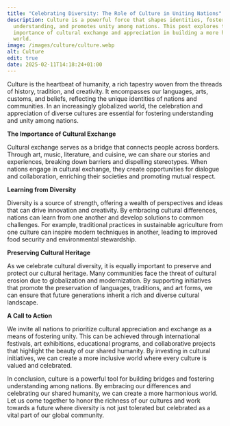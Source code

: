 ```yaml
---
title: "Celebrating Diversity: The Role of Culture in Uniting Nations"
description: Culture is a powerful force that shapes identities, fosters
  understanding, and promotes unity among nations. This post explores the
  importance of cultural exchange and appreciation in building a more harmonious
  world.
image: /images/culture/culture.webp
alt: Culture
edit: true
date: 2025-02-11T14:18:24+01:00
---
```

Culture is the heartbeat of humanity, a rich tapestry woven from the threads of history, tradition, and creativity. It encompasses our languages, arts, customs, and beliefs, reflecting the unique identities of nations and communities. In an increasingly globalized world, the celebration and appreciation of diverse cultures are essential for fostering understanding and unity among nations.

**The Importance of Cultural Exchange**

Cultural exchange serves as a bridge that connects people across borders. Through art, music, literature, and cuisine, we can share our stories and experiences, breaking down barriers and dispelling stereotypes. When nations engage in cultural exchange, they create opportunities for dialogue and collaboration, enriching their societies and promoting mutual respect.

**Learning from Diversity**

Diversity is a source of strength, offering a wealth of perspectives and ideas that can drive innovation and creativity. By embracing cultural differences, nations can learn from one another and develop solutions to common challenges. For example, traditional practices in sustainable agriculture from one culture can inspire modern techniques in another, leading to improved food security and environmental stewardship.

**Preserving Cultural Heritage**

As we celebrate cultural diversity, it is equally important to preserve and protect our cultural heritage. Many communities face the threat of cultural erosion due to globalization and modernization. By supporting initiatives that promote the preservation of languages, traditions, and art forms, we can ensure that future generations inherit a rich and diverse cultural landscape.

**A Call to Action**

We invite all nations to prioritize cultural appreciation and exchange as a means of fostering unity. This can be achieved through international festivals, art exhibitions, educational programs, and collaborative projects that highlight the beauty of our shared humanity. By investing in cultural initiatives, we can create a more inclusive world where every culture is valued and celebrated.

In conclusion, culture is a powerful tool for building bridges and fostering understanding among nations. By embracing our differences and celebrating our shared humanity, we can create a more harmonious world. Let us come together to honor the richness of our cultures and work towards a future where diversity is not just tolerated but celebrated as a vital part of our global community.
